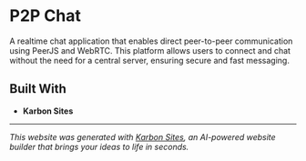 # P2P Chat

A realtime chat application that enables direct peer-to-peer communication using PeerJS and WebRTC. This platform allows users to connect and chat without the need for a central server, ensuring secure and fast messaging.

## Built With
- **Karbon Sites**

---

*This website was generated with [Karbon Sites](https://www.karbonsites.space), an AI-powered website builder that brings your ideas to life in seconds.*

